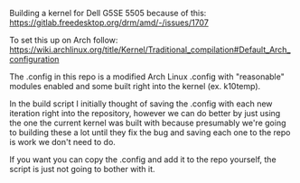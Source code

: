 Building a kernel for Dell G5SE 5505 because of this: https://gitlab.freedesktop.org/drm/amd/-/issues/1707

To set this up on Arch follow: https://wiki.archlinux.org/title/Kernel/Traditional_compilation#Default_Arch_configuration

The .config in this repo is a modified Arch Linux .config with "reasonable" modules enabled and some built right into the kernel (ex. k10temp).

In the build script I initially thought of saving the .config with each new iteration right into the repository,
however we can do better by just using the one the current kernel was built with because presumably we're going to building these a lot
until they fix the bug and saving each one to the repo is work we don't need to do.

If you want you can copy the .config and add it to the repo yourself, the script is just not going to bother with it.
